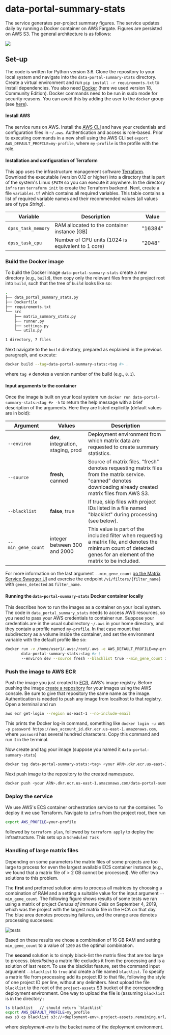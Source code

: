 # data-portal-summary-stats

The service generates per-project summary figures. The service updates daily by running 
a Docker container on AWS Fargate. Figures are persisted on AWS S3. The general
architecture is as follows:

![](./illustrations/spec_v4.png)

## Set-up
The code is written for Python version 3.6. Clone the repository to your local system and 
navigate into the `data-portal-summary-stats` directory. Create a virtual environment
and run `pip install -r requirements.txt` to install dependencies. You also need 
[Docker](https://www.docker.com) (here
we used version 18, Community Edition). Docker commands need to be run in sudo mode for 
security reasons. You can avoid this by adding the user to the `docker` group 
(see [here](https://linoxide.com/linux-how-to/use-docker-without-sudo-ubuntu/)). 

#### Install AWS
The service runs on AWS. Install the [AWS CLI](https://docs.aws.amazon.com/cli/latest/userguide/install-linux.html)
 and have your credentials and configuration files in `~/.aws`. Authentication and access is 
 role-based. Prior to executing commands  in a new shell using the AWS CLI set 
 `export AWS_DEFAULT_PROFILE=my-profile`, where `my-profile` is the profile with the role. 

#### Installation and configuration of Terraform
This app uses the infrastructure management software [Terraform](https://learn.hashicorp.com/terraform/getting-started/install.html).
 Download the executable (version 0.12 
or higher) into a directory that is part of the system's Linux `$PATH` so you can execute it 
anywhere. In the directory `infra` run `terraform init` to create the Terraform backend. 
Next, create a file `variables.tf` which contains all required variables. This table contains
a list of required variable names and their recommended values (all values are of type _String_).
 

| Variable | Description | Value |
| --- | --- | --- |
| `dpss_task_memory` | RAM allocated to the container instance [GB] | "16384" |
| `dpss_task_cpu` | Number of CPU units (1024 is equivalent to 1 core)| "2048" |



### Build the Docker image
To build the Docker image `data-portal-summary-stats` create a new directory (e.g., `build`), 
then copy only the relevant files from the project root into `build`,
such that the tree of `build` looks like so:
```bash
.
├── data_portal_summary_stats.py
├── Dockerfile
├── requirements.txt
└── src
    ├── matrix_summary_stats.py
    ├── runner.py
    ├── settings.py
    └── utils.py

1 directory, 7 files
```

 Next navigate to the `build` directory, prepared as explained in the previous paragraph, and
 execute:
```bash
docker build --tag=data-portal-summary-stats:<tag #> .
```
where `tag #` denotes a version number of the build (e.g., `0.1`).

#### Input arguments to the container

Once the image is built on your local system run 
`docker run data-portal-summary-stats:<tag #> -h` to 
return the help message with a brief description of the arguments. Here they are
listed explicitly (default values are in bold):

| Argument | Values | Description |
| --- | --- | --- |
| `--environ` | **dev**, integration, staging, prod | Deployment environment from which matrix data are requested to create summary statistics. |
| `--source` | **fresh**, canned | Source of matrix files. "fresh" denotes requesting matrix files from the matrix service. "canned" denotes downloading already created matrix files from AWS S3. |
| `--blacklist` | **false**, true | If true, skip files with project IDs listed in a file named "blacklist" during processing (see below).
| `--min_gene_count` | integer between 300 and 2000| This value is part of the included filter when requesting a matrix file, and denotes the minimum count of detected genes for an element of the matrix to be included. |

For more information on the last argument `--min_gene_count` [go the Matrix Service Swagger UI](https://matrix.staging.data.humancellatlas.org/)
and exercise the endpoint `/v1/filters/{filter_name}` with `genes_detected` as `filter_name`.   

#### Running the `data-portal-summary-stats` Docker container locally

This describes how to run the images as a container on your local system. The code in 
`data_portal_summary_stats` needs to access AWS resources, so you need to pass your AWS
 credentials to container run. Suppose your credentials are in the usual subdirectory `~/.aws` 
 in your home directory, and they contain a profile named `my-profile`. In that case mount that 
 subdirectory as a volume inside the container, and set the environment variable with the default 
 profile like so:
```bash
docker run -v /home/user1/.aws:/root/.aws -e AWS_DEFAULT_PROFILE=my-profile \
       data-portal-summary-stats:<tag #> \ 
       --environ dev --source fresh --blacklist true --min_gene_count 1200
```

### Push the image to AWS ECR
Push the image you just created to [ECR](https://aws.amazon.com/ecr/), AWS's image registry. Before
pushing the image [create a repository](https://console.aws.amazon.com/ecr/repositories) for 
your images using the AWS console. Be sure to give that repository the same name as the image.
Authentication is needed to push any image from localhost to that registry. Open a terminal and run

```bash
aws ecr get-login --region us-east-1 --no-include-email
```
This prints the Docker log-in command, something like 
`docker login -u AWS -p password https://aws_account_id.dkr.ecr.us-east-1.amazonaws.com`, where 
`password` has several hundred characters. Copy this command and run it in the terminal. 

Now create and tag your image (suppose you named it `data-portal-summary-stats`)
```bash
docker tag data-portal-summary-stats:<tag> <your ARN>.dkr.ecr.us-east-1.amazonaws.com/data-portal-summary-stats:<tag>
```

Next push image to the repository to the created namespace.
```bash
docker push <your ARN>.dkr.ecr.us-east-1.amazonaws.com/data-portal-summary-stats:<tag>
```

### Deploy the service
We use AWS's ECS container orchestration service to run the container. To deploy it we use 
Terraform. Navigate to `infra` from the project root, then run 
```bash
export AWS_PROFILE=your-profile
```
followed by `terraform plan`, followed by `terraform apply` to deploy the infrastructure. This sets
up a `Scheduled Task`

### Handling of large matrix files
Depending on some parameters the matrix files of some projects are too large to process for even the largest available ECS 
container instance (e.g., we found that a matrix file of > 2 GB cannot be processed). We offer
 two solutions to this problem. 
 
The **first** and preferred solution aims to
 process all matrices by choosing a combination of RAM and a setting a suitable 
 value for the input
 argument `--min_gene_count`. The following figure shows results of some tests we ran using
 a matrix of project _Census of Immune Cells_ on September 4, 2019, which was the project with 
 the largest matrix file in the HCA on that day. The blue area denotes processing failures, and the 
 orange area denotes processing successes:
  
  ![tests](./illustrations/large-file-experiment_figure.png)
  
Based on these results we chose a combination of 16 GB RAM and setting `min_gene_count` to 
a value of `1200` as the optimal combination. 
 
The **second** solution is to simply black-list the matrix files that are too large to
 process. _blacklisting_
 a matrix file excludes it from the processing and is a solution of last resort. To use 
 the blacklist feature, set the command input argument `--blacklist` to `true` and create a 
 file named `blacklist`. To specify a matrix file from processing add its project ID to 
 that file, following the style of one project ID per line, without any delimiters. Next
 upload the file `blacklist` to the root of the `project-assets` S3 bucket of the corresponding
 deployment environment. One way to upload the file is (assuming `blacklist` is in the 
 directory :
 ```bash
 ls blacklist   // should return `blacklist`
 export AWS_DEFAULT_PROFILE=my_profile
 aws s3 cp blacklist s3://<deployment-env>.project-assets.remaining.url/ 
```
where _deployment-env_ is the bucket name of the deployment environment.  